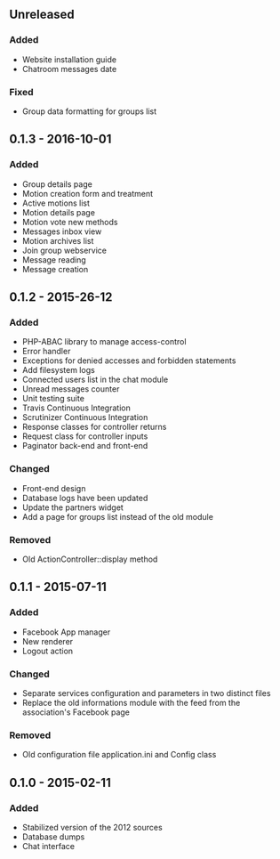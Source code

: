 ## Unreleased
### Added
- Website installation guide
- Chatroom messages date

### Fixed
- Group data formatting for groups list

## 0.1.3 - 2016-10-01
### Added
- Group details page
- Motion creation form and treatment
- Active motions list
- Motion details page
- Motion vote new methods
- Messages inbox view
- Motion archives list
- Join group webservice
- Message reading
- Message creation

## 0.1.2 - 2015-26-12
### Added
- PHP-ABAC library to manage access-control
- Error handler
- Exceptions for denied accesses and forbidden statements
- Add filesystem logs
- Connected users list in the chat module
- Unread messages counter
- Unit testing suite
- Travis Continuous Integration
- Scrutinizer Continuous Integration
- Response classes for controller returns
- Request class for controller inputs
- Paginator back-end and front-end

### Changed
- Front-end design
- Database logs have been updated
- Update the partners widget
- Add a page for groups list instead of the old module

### Removed
- Old ActionController::display method

## 0.1.1 - 2015-07-11
### Added
- Facebook App manager
- New renderer
- Logout action

### Changed
- Separate services configuration and parameters in two distinct files
- Replace the old informations module with the feed from the association's Facebook page

### Removed
- Old configuration file application.ini and Config class

## 0.1.0 - 2015-02-11
### Added
- Stabilized version of the 2012 sources
- Database dumps
- Chat interface